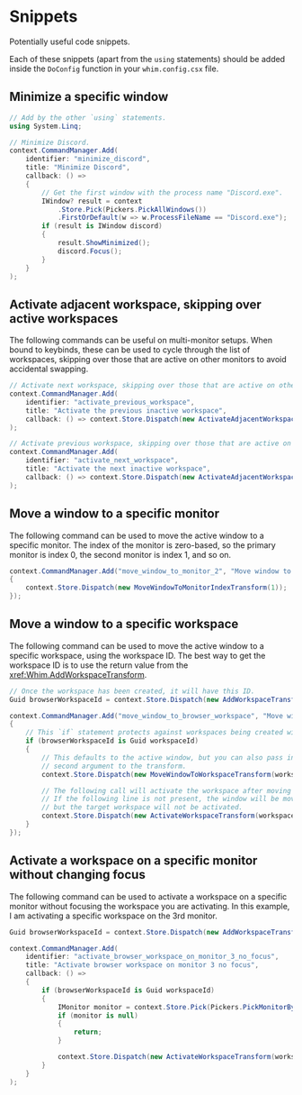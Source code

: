 # Snippets

Potentially useful code snippets.

Each of these snippets (apart from the `using` statements) should be added inside the `DoConfig` function in your `whim.config.csx` file.

## Minimize a specific window

```csharp
// Add by the other `using` statements.
using System.Linq;

// Minimize Discord.
context.CommandManager.Add(
    identifier: "minimize_discord",
    title: "Minimize Discord",
    callback: () =>
    {
        // Get the first window with the process name "Discord.exe".
        IWindow? result = context
            .Store.Pick(Pickers.PickAllWindows())
            .FirstOrDefault(w => w.ProcessFileName == "Discord.exe");
        if (result is IWindow discord)
        {
            result.ShowMinimized();
            discord.Focus();
        }
    }
);
```

## Activate adjacent workspace, skipping over active workspaces

The following commands can be useful on multi-monitor setups. When bound to keybinds, these can be used to cycle through the list of workspaces, skipping over those that are active on other monitors to avoid accidental swapping.

```csharp
// Activate next workspace, skipping over those that are active on other monitors
context.CommandManager.Add(
    identifier: "activate_previous_workspace",
    title: "Activate the previous inactive workspace",
    callback: () => context.Store.Dispatch(new ActivateAdjacentWorkspaceTransform(Reverse: true, SkipActive: true))
);

// Activate previous workspace, skipping over those that are active on other monitors
context.CommandManager.Add(
    identifier: "activate_next_workspace",
    title: "Activate the next inactive workspace",
    callback: () => context.Store.Dispatch(new ActivateAdjacentWorkspaceTransform(SkipActive: true))
);
```

## Move a window to a specific monitor

The following command can be used to move the active window to a specific monitor. The index of the monitor is zero-based, so the primary monitor is index 0, the second monitor is index 1, and so on.

```csharp
context.CommandManager.Add("move_window_to_monitor_2", "Move window to monitor 2", () =>
{
    context.Store.Dispatch(new MoveWindowToMonitorIndexTransform(1));
});
```

## Move a window to a specific workspace

The following command can be used to move the active window to a specific workspace, using the workspace ID. The best way to get the workspace ID is to use the return value from the <xref:Whim.AddWorkspaceTransform>.

```csharp
// Once the workspace has been created, it will have this ID.
Guid browserWorkspaceId = context.Store.Dispatch(new AddWorkspaceTransform("Browser")).Value;

context.CommandManager.Add("move_window_to_browser_workspace", "Move window to browser workspace", () =>
{
    // This `if` statement protects against workspaces being created with no layout engines.
    if (browserWorkspaceId is Guid workspaceId)
    {
        // This defaults to the active window, but you can also pass in a specific window as the
        // second argument to the transform.
        context.Store.Dispatch(new MoveWindowToWorkspaceTransform(workspaceId));

        // The following call will activate the workspace after moving the window.
        // If the following line is not present, the window will be moved to the target workspace,
        // but the target workspace will not be activated.
        context.Store.Dispatch(new ActivateWorkspaceTransform(workspaceId));
    }
});
```

## Activate a workspace on a specific monitor without changing focus

The following command can be used to activate a workspace on a specific monitor without focusing the workspace you are activating. In this example, I am activating a specific workspace on the 3rd monitor.

```csharp
Guid browserWorkspaceId = context.Store.Dispatch(new AddWorkspaceTransform("Browser")).Value;

context.CommandManager.Add(
    identifier: "activate_browser_workspace_on_monitor_3_no_focus",
    title: "Activate browser workspace on monitor 3 no focus",
    callback: () =>
    {
        if (browserWorkspaceId is Guid workspaceId)
        {
            IMonitor monitor = context.Store.Pick(Pickers.PickMonitorByIndex(2)).Value;
            if (monitor is null)
            {
                return;
            }

            context.Store.Dispatch(new ActivateWorkspaceTransform(workspaceId, monitor.Handle, FocusWorkspaceWindow: false));
        }
    }
);
```
